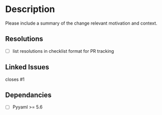 # Description
Please include a summary of the change relevant motivation and context.

## Resolutions
 - [ ] list resolutions in checklist format for PR tracking

## Linked Issues
closes #1

## Dependancies
 - [ ] Pyyaml >= 5.6

